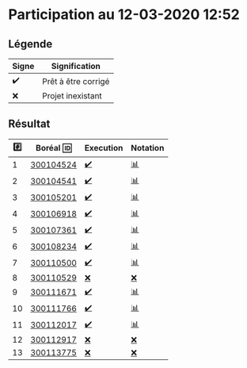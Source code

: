 # Participation au 12-03-2020 12:52

## Légende

| Signe              | Signification                 |
|--------------------|-------------------------------|
| :heavy_check_mark: | Prêt à être corrigé           |
| :x:                | Projet inexistant             |

## Résultat

|:hash:| Boréal :id:                | Execution          | Notation         |
|------|----------------------------|--------------------|------------------|
| 1 | [300104524](../300104524/restore.ps1) | [:heavy_check_mark:](Execution.md#etudiant-300104524) | [:bar_chart:](Notation.md#etudiant-300104524) |
| 2 | [300104541](../300104541/restore.ps1) | [:heavy_check_mark:](Execution.md#etudiant-300104541) | [:bar_chart:](Notation.md#etudiant-300104541) |
| 3 | [300105201](../300105201/restore.ps1) | [:heavy_check_mark:](Execution.md#etudiant-300105201) | [:bar_chart:](Notation.md#etudiant-300105201) |
| 4 | [300106918](../300106918/restore.ps1) | [:heavy_check_mark:](Execution.md#etudiant-300106918) | [:bar_chart:](Notation.md#etudiant-300106918) |
| 5 | [300107361](../300107361/restore.ps1) | [:heavy_check_mark:](Execution.md#etudiant-300107361) | [:bar_chart:](Notation.md#etudiant-300107361) |
| 6 | [300108234](../300108234/restore.ps1) | [:heavy_check_mark:](Execution.md#etudiant-300108234) | [:bar_chart:](Notation.md#etudiant-300108234) |
| 7 | [300110500](../300110500/restore.ps1) | [:heavy_check_mark:](Execution.md#etudiant-300110500) | [:bar_chart:](Notation.md#etudiant-300110500) |
| 8 | [300110529](../300110529/restore.ps1) | [:x:](Execution.md#etudiant-300110529) | [:x:](Notation.md#etudiant-300110529) |
| 9 | [300111671](../300111671/restore.ps1) | [:heavy_check_mark:](Execution.md#etudiant-300111671) | [:bar_chart:](Notation.md#etudiant-300111671) |
| 10 | [300111766](../300111766/restore.ps1) | [:heavy_check_mark:](Execution.md#etudiant-300111766) | [:bar_chart:](Notation.md#etudiant-300111766) |
| 11 | [300112017](../300112017/restore.ps1) | [:heavy_check_mark:](Execution.md#etudiant-300112017) | [:bar_chart:](Notation.md#etudiant-300112017) |
| 12 | [300112917](../300112917/restore.ps1) | [:x:](Execution.md#etudiant-300112917) | [:x:](Notation.md#etudiant-300112917) |
| 13 | [300113775](../300113775/restore.ps1) | [:x:](Execution.md#etudiant-300113775) | [:x:](Notation.md#etudiant-300113775) |

